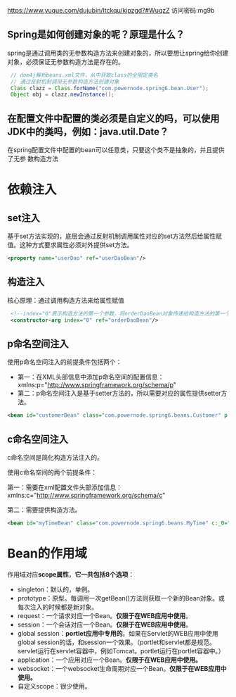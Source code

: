 https://www.yuque.com/dujubin/ltckqu/kipzgd?#WuqzZ 访问密码:mg9b

## Spring是如何创建对象的呢？原理是什么？

spring是通过调⽤类的⽆参数构造⽅法来创建对象的，所以要想让spring给你创建对象，必须保证⽆参数构造⽅法是存在的。

```java
 // dom4j解析beans.xml⽂件，从中获取class的全限定类名
 // 通过反射机制调⽤⽆参数构造⽅法创建对象
 Class clazz = Class.forName("com.powernode.spring6.bean.User");
 Object obj = clazz.newInstance();
```

## 在配置⽂件中配置的类必须是⾃定义的吗，可以使⽤JDK中的类吗，例如：java.util.Date？

在spring配置⽂件中配置的bean可以任意类，只要这个类不是抽象的，并且提供了⽆参 数构造⽅法

# 依赖注入

## set注入

基于set方法实现的，底层会通过反射机制调用属性对应的set方法然后给属性赋值。这种方式要求属性必须对外提供set方法。

```xml
<property name="userDao" ref="userDaoBean"/>
```



## 构造注入

核心原理：通过调用构造方法来给属性赋值

```xml
 <!--index="0"表示构造方法的第一个参数，将orderDaoBean对象传递给构造方法的第一个参数。-->
 <constructor-arg index="0" ref="orderDaoBean"/>
```

## p命名空间注入

使用p命名空间注入的前提条件包括两个：

- 第一：在XML头部信息中添加p命名空间的配置信息：xmlns:p="http://www.springframework.org/schema/p"
- 第二：p命名空间注入是基于setter方法的，所以需要对应的属性提供setter方法。

```xml
<bean id="customerBean" class="com.powernode.spring6.beans.Customer" p:name="zhangsan" p:age="20"/>
```

## c命名空间注入

c命名空间是简化构造方法注入的。

使用c命名空间的两个前提条件：

第一：需要在xml配置文件头部添加信息：xmlns:c="http://www.springframework.org/schema/c"

第二：需要提供构造方法。

```xml
<bean id="myTimeBean" class="com.powernode.spring6.beans.MyTime" c:_0="2008" c:_1="8" c:_2="8"/>
```

# Bean的作用域

作用域对应**scope属性**，**它一共包括8个选项**：

- singleton：默认的，单例。
- prototype：原型。每调用一次getBean()方法则获取一个新的Bean对象。或每次注入的时候都是新对象。
- request：一个请求对应一个Bean。**仅限于在WEB应用中使用**。
- session：一个会话对应一个Bean。**仅限于在WEB应用中使用**。
- global session：**portlet应用中专用的**。如果在Servlet的WEB应用中使用global session的话，和session一个效果。（portlet和servlet都是规范。servlet运行在servlet容器中，例如Tomcat。portlet运行在portlet容器中。）
- application：一个应用对应一个Bean。**仅限于在WEB应用中使用。**
- websocket：一个websocket生命周期对应一个Bean。**仅限于在WEB应用中使用。**
- 自定义scope：很少使用。
